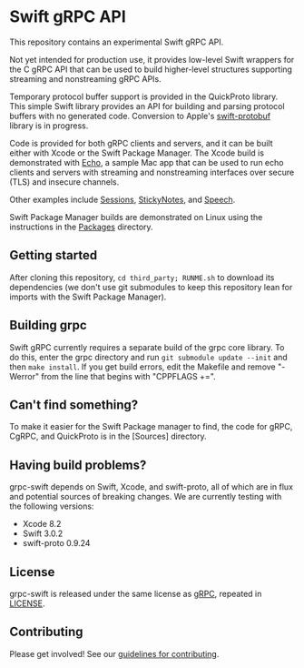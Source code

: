# Swift gRPC API

This repository contains an experimental Swift gRPC API.

Not yet intended for production use, it provides low-level
Swift wrappers for the C gRPC API that can be used to build
higher-level structures supporting streaming and nonstreaming
gRPC APIs. 

Temporary protocol buffer support is provided in the QuickProto
library. This simple Swift library provides an API for building and
parsing protocol buffers with no generated code. Conversion to
Apple's [swift-protobuf](https://github.com/apple/swift-protobuf)
library is in progress.

Code is provided for both gRPC clients and servers,
and it can be built either with Xcode or the Swift Package Manager.
The Xcode build is demonstrated with [Echo](Examples/Echo), 
a sample Mac app that can be used to run echo clients and
servers with streaming and nonstreaming interfaces over secure (TLS)
and insecure channels.

Other examples include [Sessions](Examples/Sessions), 
[StickyNotes](Examples/StickyNotes), and 
[Speech](Examples/Speech).

Swift Package Manager builds are demonstrated on Linux using 
the instructions in the [Packages](Packages) directory.

## Getting started

After cloning this repository, `cd third_party; RUNME.sh` to
download its dependencies (we don't use git submodules to keep
this repository lean for imports with the Swift Package Manager).

## Building grpc

Swift gRPC currently requires a separate build of the grpc core
library. To do this, enter the grpc directory and run 
`git submodule update --init` and then `make install`. 
If you get build errors, edit the Makefile and remove 
"-Werror" from the line that begins with "CPPFLAGS +=".

## Can't find something?

To make it easier for the Swift Package manager to find,
the code for gRPC, CgRPC, and QuickProto is in the
[Sources] directory.

## Having build problems?

grpc-swift depends on Swift, Xcode, and swift-proto, all of which
are in flux and potential sources of breaking changes. We are currently
testing with the following versions:

- Xcode 8.2 
- Swift 3.0.2 
- swift-proto 0.9.24 

## License

grpc-swift is released under the same license as 
[gRPC](https://github.com/grpc/grpc), repeated in
[LICENSE](LICENSE). 

## Contributing

Please get involved! See our [guidelines for contributing](CONTRIBUTING.md).
